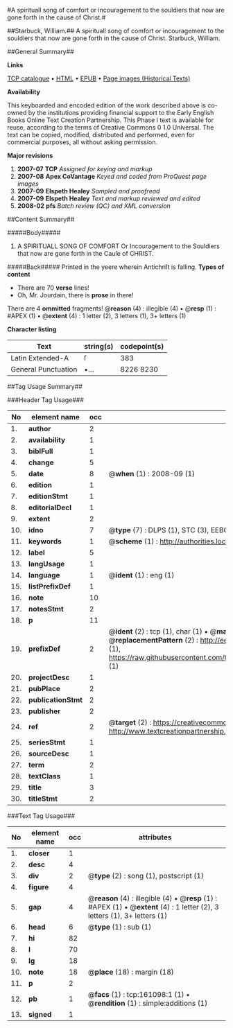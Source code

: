 #A spirituall song of comfort or incouragement to the souldiers that now are gone forth in the cause of Christ.#

##Starbuck, William.##
A spirituall song of comfort or incouragement to the souldiers that now are gone forth in the cause of Christ.
Starbuck, William.

##General Summary##

**Links**

[TCP catalogue](http://www.ota.ox.ac.uk/tcp/)  • 
[HTML](http://tei.it.ox.ac.uk/tcp/Texts-HTML/free/A92/A92959.html)  • 
[EPUB](http://tei.it.ox.ac.uk/tcp/Texts-EPUB/free/A92/A92959.epub) • 
[Page images (Historical Texts)](https://data.historicaltexts.jisc.ac.uk/view?pubId=eebo-99870813e&pageId=eebo-99870813e-161098-1)

**Availability**

This keyboarded and encoded edition of the
	       work described above is co-owned by the institutions
	       providing financial support to the Early English Books
	       Online Text Creation Partnership. This Phase I text is
	       available for reuse, according to the terms of Creative
	       Commons 0 1.0 Universal. The text can be copied,
	       modified, distributed and performed, even for
	       commercial purposes, all without asking permission.

**Major revisions**

1. __2007-07__ __TCP__ *Assigned for keying and markup*
1. __2007-08__ __Apex CoVantage__ *Keyed and coded from ProQuest page images*
1. __2007-09__ __Elspeth Healey__ *Sampled and proofread*
1. __2007-09__ __Elspeth Healey__ *Text and markup reviewed and edited*
1. __2008-02__ __pfs__ *Batch review (QC) and XML conversion*

##Content Summary##

#####Body#####

1. A SPIRITUALL SONG OF COMFORT Or Incouragement to the Souldiers that now are gone forth in the Cauſe of CHRIST.

#####Back#####
Printed in the yeere wherein Antichriſt is falling.
**Types of content**

  * There are 70 **verse** lines!
  * Oh, Mr. Jourdain, there is **prose** in there!

There are 4 **ommitted** fragments! 
 @__reason__ (4) : illegible (4)  •  @__resp__ (1) : #APEX (1)  •  @__extent__ (4) : 1 letter (2), 3 letters (1), 3+ letters (1)

**Character listing**


|Text|string(s)|codepoint(s)|
|---|---|---|
|Latin Extended-A|ſ|383|
|General Punctuation|•…|8226 8230|

##Tag Usage Summary##

###Header Tag Usage###

|No|element name|occ|attributes|
|---|---|---|---|
|1.|__author__|2||
|2.|__availability__|1||
|3.|__biblFull__|1||
|4.|__change__|5||
|5.|__date__|8| @__when__ (1) : 2008-09 (1)|
|6.|__edition__|1||
|7.|__editionStmt__|1||
|8.|__editorialDecl__|1||
|9.|__extent__|2||
|10.|__idno__|7| @__type__ (7) : DLPS (1), STC (3), EEBO-CITATION (1), PROQUEST (1), VID (1)|
|11.|__keywords__|1| @__scheme__ (1) : http://authorities.loc.gov/ (1)|
|12.|__label__|5||
|13.|__langUsage__|1||
|14.|__language__|1| @__ident__ (1) : eng (1)|
|15.|__listPrefixDef__|1||
|16.|__note__|10||
|17.|__notesStmt__|2||
|18.|__p__|11||
|19.|__prefixDef__|2| @__ident__ (2) : tcp (1), char (1)  •  @__matchPattern__ (2) : ([0-9\-]+):([0-9IVX]+) (1), (.+) (1)  •  @__replacementPattern__ (2) : http://eebo.chadwyck.com/downloadtiff?vid=$1&page=$2 (1), https://raw.githubusercontent.com/textcreationpartnership/Texts/master/tcpchars.xml#$1 (1)|
|20.|__projectDesc__|1||
|21.|__pubPlace__|2||
|22.|__publicationStmt__|2||
|23.|__publisher__|2||
|24.|__ref__|2| @__target__ (2) : https://creativecommons.org/publicdomain/zero/1.0/ (1), http://www.textcreationpartnership.org/docs/. (1)|
|25.|__seriesStmt__|1||
|26.|__sourceDesc__|1||
|27.|__term__|2||
|28.|__textClass__|1||
|29.|__title__|3||
|30.|__titleStmt__|2||


###Text Tag Usage###

|No|element name|occ|attributes|
|---|---|---|---|
|1.|__closer__|1||
|2.|__desc__|4||
|3.|__div__|2| @__type__ (2) : song (1), postscript (1)|
|4.|__figure__|4||
|5.|__gap__|4| @__reason__ (4) : illegible (4)  •  @__resp__ (1) : #APEX (1)  •  @__extent__ (4) : 1 letter (2), 3 letters (1), 3+ letters (1)|
|6.|__head__|6| @__type__ (1) : sub (1)|
|7.|__hi__|82||
|8.|__l__|70||
|9.|__lg__|18||
|10.|__note__|18| @__place__ (18) : margin (18)|
|11.|__p__|2||
|12.|__pb__|1| @__facs__ (1) : tcp:161098:1 (1)  •  @__rendition__ (1) : simple:additions (1)|
|13.|__signed__|1||
